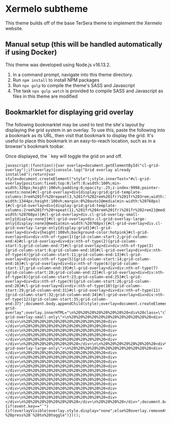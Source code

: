 # Xermelo subtheme

This theme builds off of the base TerSera theme to implement the Xermelo website.

## Manual setup (this will be handled automatically if using Docker)

This theme was developed using Node.js v16.13.2.

1. In a command prompt, navigate into this theme directory.
2. Run `npm install` to install NPM packages
3. Run `npx gulp` to compile the theme's SASS and Javascript
4. The task `npx gulp watch` is provided to compile SASS and Javascript as files in this theme are modified

## Bookmarklet for displaying grid overlay

The following bookmarklet may be used to test the site's layout by displaying the grid system in an overlay. To use this, paste the following into a bookmark as its URL, then visit that bookmark to display the grid. It's useful to place this bookmark in an easy-to-reach location, such as in a browser's bookmark toobar.

Once displayed, the ` key will toggle the grid on and off.

```
javascript:(function(){var overlay=document.getElementById("cl-grid-overlay");if(overlay){console.log("Grid overlay already installed");return}var style=document.createElement("style");style.innerText="#cl-grid-overlay{position:fixed;top:0;left:0;width:100%;min-width:320px;height:100vh;padding:0;opacity:.25;z-index:9998;pointer-events:none}#cl-grid-overlay>div{display:grid;grid-template-columns:3rem%201fr%20repeat(3,%201fr%202rem%201fr)%201fr%203rem;width:100%;max-width:1344px;height:100vh;margin:0%20auto}@media(min-width:%20768px){#cl-grid-overlay>div{display:grid;grid-template-columns:2rem%201fr%20repeat(11,%201fr%204rem%201fr)%201fr%202rem}}@media(min-width:%20768px){#cl-grid-overlay>div.cl-grid-overlay-small-only{display:none}}#cl-grid-overlay>div.cl-grid-overlay-large-only{display:none}@media(min-width:%20768px){#cl-grid-overlay>div.cl-grid-overlay-large-only{display:grid}}#cl-grid-overlay>div>div{height:100vh;background-color:hotpink}#cl-grid-overlay>div>div:nth-of-type(1){grid-column-start:2;grid-column-end:4}#cl-grid-overlay>div>div:nth-of-type(2){grid-column-start:5;grid-column-end:7}#cl-grid-overlay>div>div:nth-of-type(3){grid-column-start:8;grid-column-end:10}#cl-grid-overlay>div>div:nth-of-type(4){grid-column-start:11;grid-column-end:13}#cl-grid-overlay>div>div:nth-of-type(5){grid-column-start:14;grid-column-end:16}#cl-grid-overlay>div>div:nth-of-type(6){grid-column-start:17;grid-column-end:19}#cl-grid-overlay>div>div:nth-of-type(7){grid-column-start:20;grid-column-end:22}#cl-grid-overlay>div>div:nth-of-type(8){grid-column-start:23;grid-column-end:25}#cl-grid-overlay>div>div:nth-of-type(9){grid-column-start:26;grid-column-end:28}#cl-grid-overlay>div>div:nth-of-type(10){grid-column-start:29;grid-column-end:31}#cl-grid-overlay>div>div:nth-of-type(11){grid-column-start:32;grid-column-end:34}#cl-grid-overlay>div>div:nth-of-type(12){grid-column-start:35;grid-column-end:37}";document.body.appendChild(style);overlay=document.createElement("div");overlay.id="cl-grid-overlay";overlay.innerHTML="\n%20%20%20%20%20%20%20%20<div%20class=\"cl-grid-overlay-small-only\">\n%20%20%20%20%20%20%20%20%20%20%20%20<div></div>\n%20%20%20%20%20%20%20%20%20%20%20%20<div></div>\n%20%20%20%20%20%20%20%20%20%20%20%20<div></div>\n%20%20%20%20%20%20%20%20%20%20%20%20<div></div>\n%20%20%20%20%20%20%20%20%20%20%20%20<div></div>\n%20%20%20%20%20%20%20%20%20%20%20%20<div></div>\n%20%20%20%20%20%20%20%20</div>\n\n%20%20%20%20%20%20%20%20<div%20class=\"cl-grid-overlay-large-only\">\n%20%20%20%20%20%20%20%20%20%20%20%20<div></div>\n%20%20%20%20%20%20%20%20%20%20%20%20<div></div>\n%20%20%20%20%20%20%20%20%20%20%20%20<div></div>\n%20%20%20%20%20%20%20%20%20%20%20%20<div></div>\n%20%20%20%20%20%20%20%20%20%20%20%20<div></div>\n%20%20%20%20%20%20%20%20%20%20%20%20<div></div>\n%20%20%20%20%20%20%20%20%20%20%20%20<div></div>\n%20%20%20%20%20%20%20%20%20%20%20%20<div></div>\n%20%20%20%20%20%20%20%20%20%20%20%20<div></div>\n%20%20%20%20%20%20%20%20%20%20%20%20<div></div>\n%20%20%20%20%20%20%20%20%20%20%20%20<div></div>\n%20%20%20%20%20%20%20%20%20%20%20%20<div></div>\n%20%20%20%20%20%20%20%20</div>\n%20%20%20%20</div>";document.body.appendChild(overlay);var%20overlayVisible=true;window.addEventListener("keypress",function(event){if(event.key=="`"){if(overlayVisible)overlay.style.display="none";else%20overlay.removeAttribute("style");overlayVisible=!overlayVisible}});console.log("Grid%20overlay%20installed%20-%20press%20`%20to%20toggle")})();
```
